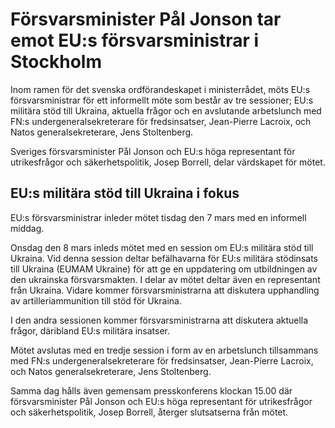 # Försvarsminister Pål Jonson tar emot EU:s försvarsministrar i Stockholm

Inom ramen för det svenska ordförandeskapet i ministerrådet, möts EU:s försvarsministrar för ett informellt möte som består av tre sessioner; EU:s militära stöd till Ukraina, aktuella frågor och en avslutande arbetslunch med FN:s undergeneralsekreterare för fredsinsatser, Jean-Pierre Lacroix, och Natos generalsekreterare, Jens Stoltenberg.

Sveriges försvarsminister Pål Jonson och EU:s höga representant för utrikesfrågor och säkerhetspolitik, Josep Borrell, delar värdskapet för mötet.

## EU:s militära stöd till Ukraina i fokus

EU:s försvarsministrar inleder mötet tisdag den 7 mars med en informell middag.

Onsdag den 8 mars inleds mötet med en session om EU:s militära stöd till Ukraina. Vid denna session deltar befälhavarna för EU:s militära stödinsats till Ukraina (EUMAM Ukraine) för att ge en uppdatering om utbildningen av den ukrainska försvarsmakten. I delar av mötet deltar även en representant från Ukraina. Vidare kommer försvarsministrarna att diskutera upphandling av artilleriammunition till stöd för Ukraina.

I den andra sessionen kommer försvarsministrarna att diskutera aktuella frågor, däribland EU:s militära insatser.

Mötet avslutas med en tredje session i form av en arbetslunch tillsammans med FN:s undergeneralsekreterare för fredsinsatser, Jean-Pierre Lacroix, och Natos generalsekreterare, Jens Stoltenberg.

Samma dag hålls även gemensam presskonferens klockan 15.00 där försvarsminister Pål Jonson och EU:s höga representant för utrikesfrågor och säkerhetspolitik, Josep Borrell, återger slutsatserna från mötet.
